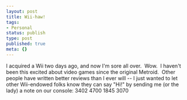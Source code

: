 ```yaml
---
layout: post
title: Wii-haw!
tags:
- Personal
status: publish
type: post
published: true
meta: {}
---
```

I acquired a Wii two days ago, and now I'm sore all over.  Wow.  I haven't been this excited about video games since the original Metroid.  Other people have written better reviews than I ever will -- I just wanted to let other Wii-endowed folks know they can say "Hi!" by sending me (or the lady) a note on our console: 3402 4700 1845 3070
